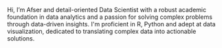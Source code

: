 Hi, I’m Afser and detail-oriented Data Scientist with a robust academic foundation in data analytics and a passion for solving complex
problems through data-driven insights. I'm proficient in R, Python and adept at data visualization, dedicated to
translating complex data into actionable solutions.


<!---
afseruddin/afseruddin is a ✨ special ✨ repository because its `README.md` (this file) appears on your GitHub profile.
You can click the Preview link to take a look at your changes.
--->
